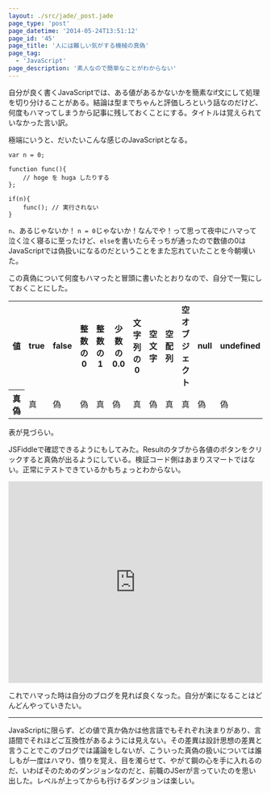 ```yaml
---
layout: ./src/jade/_post.jade
page_type: 'post'
page_datetime: '2014-05-24T13:51:12'
page_id: '45'
page_title: '人には難しい気がする機械の真偽'
page_tag:
  - 'JavaScript'
page_description: '素人なので簡単なことがわからない'
---
```

自分が良く書くJavaScriptでは、ある値があるかないかを簡素なif文にして処理を切り分けることがある。結論は型までちゃんと評価しろという話なのだけど、何度もハマってしまうから記事に残しておくことにする。タイトルは覚えられていなかった言い訳。

極端にいうと、だいたいこんな感じのJavaScriptとなる。

<pre title="JavaScript"><code data-language="javascripte">var n = 0;

function func(){
    // hoge を huga したりする
};

if(n){
    func(); // 実行されない
}
</code></pre>

`n`、あるじゃないか！ `n = 0`じゃないか！なんでや！って思って夜中にハマって泣く泣く寝るに至ったけど、`else`を書いたらそっちが通ったので数値の0はJavaScriptでは偽扱いになるのだということをまた忘れていたことを今朝嘆いた。

この真偽について何度もハマったと冒頭に書いたとおりなので、自分で一覧にしておくことにした。

<table>
  <tr>
    <th scope="col">値</th>
    <th scope="col">true</th>
    <th scope="col">false</th>
    <th scope="col">整数の0</th>
    <th scope="col">整数の1</th>
    <th scope="col">少数の0.0</th>
    <th scope="col">文字列の0</th>
    <th scope="col">空文字</th>
    <th scope="col">空配列</th>
    <th scope="col">空オブジェクト</th>
    <th scope="col">null</th>
    <th scope="col">undefined</th>
    <th scope="col">NaN</th>
  </tr>
  <tr>
    <th scope="row">真偽</th>
    <td>真</td>
    <td>偽</td>
    <td>偽</td>
    <td>真</td>
    <td>偽</td>
    <td>真</td>
    <td>偽</td>
    <td>真</td>
    <td>真</td>
    <td>偽</td>
    <td>偽</td>
    <td>偽</td>
  </tr>
</table>

表が見づらい。

JSFiddleで確認できるようにもしてみた。Resultのタブから各値のボタンをクリックすると真偽が出るようにしている。検証コード側はあまりスマートではない。正常にテストできているかもちょっとわからない。

<iframe width="100%" height="400" src="http://jsfiddle.net/s43Qk/embedded/result,js/" allowfullscreen="allowfullscreen" frameborder="0"></iframe>

これでハマった時は自分のブログを見れば良くなった。自分が楽になることはどんどんやっていきたい。

---

JavaScriptに限らず、どの値で真か偽かは他言語でもそれぞれ決まりがあり、言語間でそれほどご互換性があるようには見えない。その差異は設計思想の差異と言うことでこのブログでは議論をしないが、こういった真偽の扱いについては誰しもが一度はハマり、憤りを覚え、目を濁らせて、やがて鋼の心を手に入れるのだ、いわばそのためのダンジョンなのだと、前職のJSerが言っていたのを思い出した。レベルが上ってからも行けるダンジョンは楽しい。


